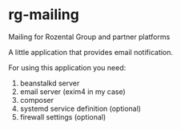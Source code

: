 # rg-mailing
Mailing for Rozental Group and partner platforms

A little application that provides email notification.

For using this application you need:
1. beanstalkd server
1. email server (exim4 in my case)
1. composer
1. systemd service definition (optional)
1. firewall settings (optional)


